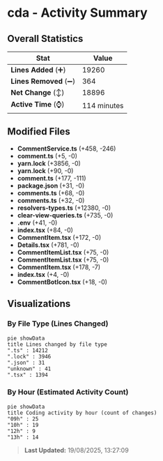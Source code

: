 # cda - Activity Summary 

## Overall Statistics

| Stat                   | Value                                                             |
| ---------------------- | ----------------------------------------------------------------- |
| **Lines Added** (➕)   | 19260                                          |
| **Lines Removed** (➖) | 364                                        |
| **Net Change** (↕)    | 18896                |
| **Active Time** (⌚)   | 114 minutes |


## Modified Files
- **CommentService.ts** (+458, -246)
- **comment.ts** (+5, -0)
- **yarn.lock** (+3856, -0)
- **yarn.lock** (+90, -0)
- **comment.ts** (+177, -111)
- **package.json** (+31, -0)
- **comments.ts** (+68, -0)
- **comments.ts** (+32, -0)
- **resolvers-types.ts** (+12380, -0)
- **clear-view-queries.ts** (+735, -0)
- **.env** (+41, -0)
- **index.tsx** (+84, -0)
- **CommentItem.tsx** (+172, -0)
- **Details.tsx** (+781, -0)
- **CommentItemList.tsx** (+75, -0)
- **CommentItemList.tsx** (+75, -0)
- **CommentItem.tsx** (+178, -7)
- **index.tsx** (+4, -0)
- **CommentBotIcon.tsx** (+18, -0)

## Visualizations

### By File Type (Lines Changed)

```mermaid
pie showData
title Lines changed by file type
".ts" : 14212
".lock" : 3946
".json" : 31
"unknown" : 41
".tsx" : 1394
```

### By Hour (Estimated Activity Count)

```mermaid
pie showData
title Coding activity by hour (count of changes)
"09h" : 25
"10h" : 19
"12h" : 9
"13h" : 14
```


> **Last Updated:** 19/08/2025, 13:27:09